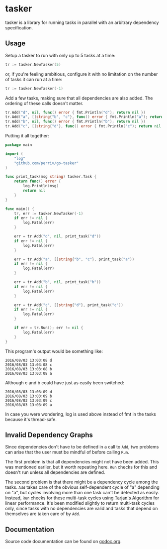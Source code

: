 # tasker

tasker is a library for running tasks in parallel with an arbitrary dependency
specification.

## Usage

Setup a tasker to run with only up to 5 tasks at a time:

```go
tr := tasker.NewTasker(5)
```

or, if you're feeling ambitious, configure it with no limitation on the number
of tasks it can run at a time:

```go
tr := tasker.NewTasker(-1)
```

Add a few tasks, making sure that all dependencies are also added. The ordering
of these calls doesn't matter.

```go
tr.Add("d", nil, func() error { fmt.Println("d"); return nil })
tr.Add("a", []string{"b", "c"}, func() error { fmt.Println("a"); return nil })
tr.Add("b", nil, func() error { fmt.Println("b"); return nil })
tr.Add("c", []string{"d"}, func() error { fmt.Println("c"); return nil })
```

Putting it all together:

```go
package main

import (
	"log"
	"github.com/perriv/go-tasker"
)

func print_task(msg string) tasker.Task {
	return func() error {
		log.Println(msg)
		return nil
	}
}

func main() {
	tr, err := tasker.NewTasker(-1)
	if err != nil {
		log.Fatal(err)
	}

	err = tr.Add("d", nil, print_task("d"))
	if err != nil {
		log.Fatal(err)
	}

	err = tr.Add("a", []string{"b", "c"}, print_task("a"))
	if err != nil {
		log.Fatal(err)
	}

	err = tr.Add("b", nil, print_task("b"))
	if err != nil {
		log.Fatal(err)
	}

	err = tr.Add("c", []string{"d"}, print_task("c"))
	if err != nil {
		log.Fatal(err)
	}

	if err = tr.Run(); err != nil {
		log.Fatal(err)
	}
}
```

This program's output would be something like:

```
2016/08/03 13:03:08 d
2016/08/03 13:03:08 c
2016/08/03 13:03:08 b
2016/08/03 13:03:08 a
```

Although c and b could have just as easily been switched:

```
2016/08/03 13:03:09 d
2016/08/03 13:03:09 b
2016/08/03 13:03:09 c
2016/08/03 13:03:09 a
```

In case you were wondering, log is used above instead of fmt in the tasks
because it's thread-safe.

## Invalid Dependency Graphs

Since dependencies don't have to be defined in a call to `Add`, two problems
can arise that the user must be mindful of before calling `Run`.

The first problem is that all dependencies might not have been added. This was
mentioned earlier, but it worth repeating here. `Run` checks for this and
doesn't run unless all dependencies are defined.

The second problem is that there might be a dependency cycle among the tasks.
`Add` takes care of the obvious self-dependent cycle of "a" depending on "a",
but cycles involving more than one task can't be detected as easily. Instead,
`Run` checks for these multi-task cycles using
[Tarjan's Algorithm](https://en.wikipedia.org/wiki/Tarjan%27s_strongly_connected_components_algorithm)
for linear performance. It's been modified slightly to return multi-task cycles
only, since tasks with no dependencies are valid and tasks that depend on
themselves are taken care of by `Add`.

## Documentation

Source code documentation can be found on
[godoc.org](http://godoc.org/github.com/perriv/go-tasker).
